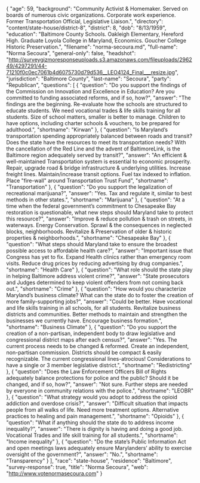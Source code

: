{
  "age": 59,
  "background": "Community Activist & Homemaker. Served on boards of numerous civic organizations. Corporate work experience. Former Transportation Official, Legislative Liaison.",
  "directory": "content/state-house/district-8",
  "district": 8,
  "dob": "8/13/1959",
  "education": "Baltimore County Schools. Oakleigh Elementary, Hereford High. Graduate Loyola College in Maryland, Economics. Goucher College Historic Preservation.",
  "filename": "norma-secoura.md",
  "full-name": "Norma Secoura",
  "general-only": false,
  "headshot": "http://surveygizmoresponseuploads.s3.amazonaws.com/fileuploads/296249/4297291/44-71210f0c0ec7061b4d6075730d79d536__LEO4124_Final___resize.jpg",
  "jurisdiction": "Baltimore County",
  "last-name": "Secoura",
  "party": "Republican",
  "questions": [
    {
      "question": "Do you support the findings of the Commission on Innovation and Excellence in Education? Are you committed to funding associated reforms, and if so, how?",
      "answer": "The findings are the beginning. Re-evaluate how the schools are structured to educate students. We need vocational trades & life skills training for all students. Size of school matters, smaller is better to manage. Children to have options, including charter schools & vouchers, to be prepared for adulthood.",
      "shortname": "Kirwan"
    },
    {
      "question": "Is Maryland’s transportation spending appropriately balanced between roads and transit? Does the state have the resources to meet its transportation needs? With the cancellation of the Red Line and the advent of BaltimoreLink, is the Baltimore region adequately served by transit?",
      "answer": "An efficient & well-maintained Transportation system is essential to economic prosperity.  Repair, upgrade road & bridge infrastructure & underlying utilities. Increase freight lines. Maintain/increase transit options. Fuel tax indexed to inflation. Place \"fire-wall\" around Transportation Trust Fund",
      "shortname": "Transportation"
    },
    {
      "question": "Do you support the legalization of recreational marijuana?",
      "answer": "Yes. Tax and regulate it, similar to best methods in other states.",
      "shortname": "Marijuana"
    },
    {
      "question": "At a time when the federal government’s commitment to Chesapeake Bay restoration is questionable, what new steps should Maryland take to protect this resource?",
      "answer": "Improve & reduce pollution & trash on streets, in waterways. Energy Conservation. Sprawl & the consequences in neglected blocks, neighborhoods. Revitalize & Preservation of older & historic properties & neighborhoods.",
      "shortname": "Chesapeake Bay"
    },
    {
      "question": "What steps should Maryland take to ensure the broadest possible access to affordable health care?",
      "answer": "Important issue that Congress has yet to fix. Expand Health clinics rather than emergency room visits. Reduce  drug prices by reducing advertising by drug companies.",
      "shortname": "Health Care"
    },
    {
      "question": "What role should the state play in helping Baltimore address violent crime?",
      "answer": "State prosecutors and Judges determined to keep violent offenders from not coming back out.",
      "shortname": "Crime"
    },
    {
      "question": "How would you characterize Maryland’s business climate? What can the state do to foster the creation of more family-supporting jobs?",
      "answer": "Could be better. Have vocational and life skills training in all schools, for all students. Revitalize business districts and communities.  Better methods to maintain and strengthen the businesses we currently have. Encourage business formation.",
      "shortname": "Business Climate"
    },
    {
      "question": "Do you support the creation of a non-partisan, independent body to draw legislative and congressional district maps after each census?",
      "answer": "Yes. The current process needs to be changed & reformed. Create an independent, non-partisan commission. Districts should be compact & easily recognizable. The current congressional lines-atrocious!  Considerations to have a single or 3 member legislative district.",
      "shortname": "Redistricting"
    },
    {
      "question": "Does the Law Enforcement Officers Bill of Rights adequately balance protections for police and the public? Should it be changed, and if so, how?",
      "answer": "Not sure. Further steps are needed by everyone in community relations with the police.",
      "shortname": "LEOBR"
    },
    {
      "question": "What strategy would you adopt to address the opioid addiction and overdose crisis?",
      "answer": "Difficult situation that impacts people from all walks of life.  Need more treatment options. Alternative practices to healing and pain management.",
      "shortname": "Opioids"
    },
    {
      "question": "What if anything should the state do to address income inequality?",
      "answer": "There is dignity is having and doing a good job. Vocational Trades and life skill training for all students.",
      "shortname": "Income inequality"
    },
    {
      "question": "Do the state’s Public Information Act and open meetings laws adequately ensure Marylanders’ ability to exercise oversight of the government?",
      "answer": "No.",
      "shortname": "Transparency"
    }
  ],
  "race": "state-house",
  "residence": "Baltimore",
  "survey-response": true,
  "title": "Norma Secoura",
  "web": "http://www.votenormasecoura.com"
}

